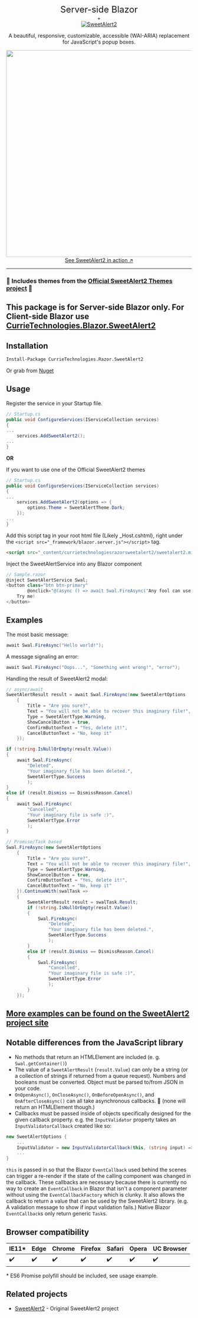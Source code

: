 <p align="center">
<span style="font-size:x-large">Server-side Blazor</span>
<br>
+
<br>
  <a href="https://sweetalert2.github.io/">
    <img src="https://raw.github.com/sweetalert2/sweetalert2/master/assets/swal2-logo.png" alt="SweetAlert2">
  </a>
</p>

<p align="center">
  A beautiful, responsive, customizable, accessible (WAI-ARIA) replacement for JavaScript's popup boxes.
</p>

<p align="center">
  <a href="https://sweetalert2.github.io/">
    <img src="https://raw.github.com/sweetalert2/sweetalert2/master/assets/sweetalert2.gif" width="562"><br>
    See SweetAlert2 in action ↗
  </a>
</p>

---
### 🙌 Includes themes from the [Official SweetAlert2 Themes project](https://github.com/sweetalert2/sweetalert2-themes) 🙌

## This package is for Server-side Blazor only. For Client-side Blazor use [CurrieTechnologies.Blazor.SweetAlert2](https://github.com/Basaingeal/Blazor.SweetAlert2)

Installation
------------

```sh
Install-Package CurrieTechnologies.Razor.SweetAlert2
```

Or grab from [Nuget](https://www.nuget.org/packages/CurrieTechnologies.Razor.SweetAlert2/)


Usage
-----
Register the service in your Startup file.
```cs
// Startup.cs
public void ConfigureServices(IServiceCollection services)
{
...
	services.AddSweetAlert2();
...
}
```

**OR**

If you want to use one of the Official SweetAlert2 themes
```cs
// Startup.cs
public void ConfigureServices(IServiceCollection services)
{
...
	services.AddSweetAlert2(options => {
		options.Theme = SweetAlertTheme.Dark;
	});
...
}
```

Add this script tag in  your root html file (Likely _Host.cshtml), right under the `<script src="_framework/blazor.server.js"></script>` tag.
```html
<script src="_content/currietechnologiesrazorsweetalert2/sweetalert2.min.js"></script>
```

Inject the SweetAlertService into any Blazor component
```cs
// Sample.razor
@inject SweetAlertService Swal;
<button class="btn btn-primary"
		@onclick="@(async () => await Swal.FireAsync("Any fool can use a computer"))">
	Try me!
</button>
```


Examples
--------

The most basic message:

```cs
await Swal.FireAsync("Hello world!");
```

A message signaling an error:

```cs
await Swal.FireAsync("Oops...", "Something went wrong!", "error");
```

Handling the result of SweetAlert2 modal:

```cs
// async/await
SweetAlertResult result = await Swal.FireAsync(new SweetAlertOptions
	{
		Title = "Are you sure?",
		Text = "You will not be able to recover this imaginary file!",
		Type = SweetAlertType.Warning,
		ShowCancelButton = true,
		ConfirmButtonText = "Yes, delete it!",
		CancelButtonText = "No, keep it"
	});

if (!string.IsNullOrEmpty(result.Value))
{
	await Swal.FireAsync(
		"Deleted",
		"Your imaginary file has been deleted.",
		SweetAlertType.Success
		);
}
else if (result.Dismiss == DismissReason.Cancel)
{
	await Swal.FireAsync(
		"Cancelled",
		"Your imaginary file is safe :)",
		SweetAlertType.Error
		);
}

// Promise/Task based
Swal.FireAsync(new SweetAlertOptions
	{
		Title = "Are you sure?",
		Text = "You will not be able to recover this imaginary file!",
		Type = SweetAlertType.Warning,
		ShowCancelButton = true,
		ConfirmButtonText = "Yes, delete it!",
		CancelButtonText = "No, keep it"
	}).ContinueWith(swalTask => 
	{
		SweetAlertResult result = swalTask.Result;
		if (!string.IsNullOrEmpty(result.Value))
		{
			Swal.FireAsync(
				"Deleted",
				"Your imaginary file has been deleted.",
				SweetAlertType.Success
				);
		}
		else if (result.Dismiss == DismissReason.Cancel)
		{
			Swal.FireAsync(
				"Cancelled",
				"Your imaginary file is safe :)",
				SweetAlertType.Error
				);
		}
	});


```

## [More examples can be found on the SweetAlert2 project site](https://sweetalert2.github.io/)


Notable differences from the JavaScript library
---------------------
- No methods that return an HTMLElement are included (e. g. `Swal.getContainer()`)
- The value of a `SweetAlertResult` (`result.Value`) can only be a string (or a collection of strings if returned from a queue request). Numbers and booleans must be converted. Object must be parsed to/from JSON in your code.
- `OnOpenAsync()`, `OnCloseAsync()`, `OnBeforeOpenAsync()`, and `OnAfterCloseAsync()` can all take asynchronous callbacks. 🎉 (none will return an HTMLElement though.)
- Callbacks must be passed inside of objects specifically designed for the given callback property. e.g. the `InputValidator` property takes an `InputValidatorCallback` created like so:
```cs
new SweetAlertOptions {
	...
	InputValidator = new InputValidatorCallback(this, (string input) => input.Length == 0 ? "Please provide a value" : null),
	...
}
```
`this` is passed in so that the Blazor `EventCallback` used behind the scenes can trigger a re-render if the state of the calling component was changed in the callback.
These callbacks are necessary because there is currently no way to create an `EventCallback` in Blazor that isn't a component parameter without using the `EventCallbackFactory` which is clunky. It also allows the callback to return a value that can be used by the SweetAlert2 library. (e.g. A validation message to show if input validation fails.) Native Blazor `EventCallback`s only return generic `Task`s.

Browser compatibility
---------------------

 IE11* | Edge | Chrome | Firefox | Safari | Opera | UC Browser
-------|------|--------|---------|--------|-------|------------
 :heavy_check_mark:  | :heavy_check_mark: | :heavy_check_mark: | :heavy_check_mark: | :heavy_check_mark: | :heavy_check_mark: | :heavy_check_mark:  |

\* ES6 Promise polyfill should be included, see usage example.

Related projects
-------------------------

- [SweetAlert2](https://sweetalert2.github.io/) - Original SweetAlert2 project